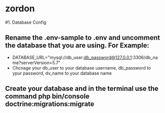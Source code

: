 # zordon

#1. Database Config

## Rename the .env-sample to .env and uncomment the database that you are using. For Example:
* DATABASE_URL="mysql://db_user:db_password@127.0.0.1:3306/db_name?serverVersion=5.7" 
* Chcnage your db_user to your database username, db_password to ypur password, dv_name to your database name

## Create your database and in the terminal use the command php bin/console doctrine:migrations:migrate